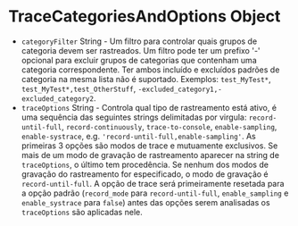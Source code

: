 # TraceCategoriesAndOptions Object

* `categoryFilter` String - Um filtro para controlar quais grupos de categoria devem ser rastreados. Um filtro pode ter um prefixo '-' opcional para excluir grupos de categorias que contenham uma categoria correspondente. Ter ambos incluído e excluídos padrões de categoria na mesma lista não é suportado. Exemplos: `test_MyTest*`, `test_MyTest*,test_OtherStuff`, `-excluded_category1,-excluded_category2`.
* `traceOptions` String - Controla qual tipo de rastreamento está ativo, é uma sequência das seguintes strings delimitadas por virgula: `record-until-full`, `record-continuously`, `trace-to-console`, `enable-sampling`, `enable-systrace`, e.g. `'record-until-full,enable-sampling'`. As primeiras 3 opções são modos de trace e mutuamente exclusivos. Se mais de um modo de gravação de rastreamento aparecer na string de `traceOptions`, o último tem procedência. Se nenhum dos modos de gravação do rastreamento for especificado, o modo de gravação é `record-until-full`. A opção de trace será primeiramente resetada para a opção padrão (`record_mode` para `record-until-full`, `enable_sampling` e `enable_systrace` para `false`) antes das opções serem analisadas os `traceOptions` são aplicadas nele.

